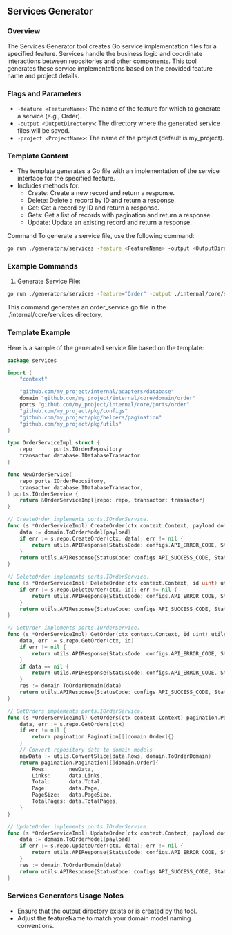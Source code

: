 ## Services Generator

### Overview
The Services Generator tool creates Go service implementation files for a specified feature. Services handle the business logic and coordinate interactions between repositories and other components. This tool generates these service implementations based on the provided feature name and project details.

### Flags and Parameters
- `-feature <FeatureName>`: The name of the feature for which to generate a service (e.g., Order).
- `-output <OutputDirectory>`: The directory where the generated service files will be saved.
- `-project <ProjectName>`: The name of the project (default is my_project).

### Template Content
- The template generates a Go file with an implementation of the service interface for the specified feature.
- Includes methods for:
	- Create<FeatureName>: Create a new record and return a response.
	- Delete<FeatureName>: Delete a record by ID and return a response.
	- Get<FeatureName>: Get a record by ID and return a response.
	- Get<FeatureName>s: Get a list of records with pagination and return a response.
	- Update<FeatureName>: Update an existing record and return a response.
  
Command
To generate a service file, use the following command:
```bash
go run ./generators/services -feature <FeatureName> -output <OutputDirectory> -project <ProjectName>
```

### Example Commands
1. Generate Service File:
```bash
go run ./generators/services -feature="Order" -output ./internal/core/services -project my_project
```
This command generates an order_service.go file in the ./internal/core/services directory.

### Template Example
Here is a sample of the generated service file based on the template:

```go
package services

import (
	"context"

	"github.com/my_project/internal/adapters/database"
	domain "github.com/my_project/internal/core/domain/order"
	ports "github.com/my_project/internal/core/ports/order"
	"github.com/my_project/pkg/configs"
	"github.com/my_project/pkg/helpers/pagination"
	"github.com/my_project/pkg/utils"
)

type OrderServiceImpl struct {
	repo       ports.IOrderRepository
	transactor database.IDatabaseTransactor
}

func NewOrderService(
	repo ports.IOrderRepository,
	transactor database.IDatabaseTransactor,
) ports.IOrderService {
	return &OrderServiceImpl{repo: repo, transactor: transactor}
}

// CreateOrder implements ports.IOrderService.
func (s *OrderServiceImpl) CreateOrder(ctx context.Context, payload domain.Order) utils.APIResponse {
	data := domain.ToOrderModel(payload)
	if err := s.repo.CreateOrder(ctx, data); err != nil {
		return utils.APIResponse{StatusCode: configs.API_ERROR_CODE, StatusMessage: "Error", Data: err}
	}
	return utils.APIResponse{StatusCode: configs.API_SUCCESS_CODE, StatusMessage: "Success", Data: nil}
}

// DeleteOrder implements ports.IOrderService.
func (s *OrderServiceImpl) DeleteOrder(ctx context.Context, id uint) utils.APIResponse {
	if err := s.repo.DeleteOrder(ctx, id); err != nil {
		return utils.APIResponse{StatusCode: configs.API_ERROR_CODE, StatusMessage: "Error", Data: err}
	}
	return utils.APIResponse{StatusCode: configs.API_SUCCESS_CODE, StatusMessage: "Success", Data: nil}
}

// GetOrder implements ports.IOrderService.
func (s *OrderServiceImpl) GetOrder(ctx context.Context, id uint) utils.APIResponse {
	data, err := s.repo.GetOrder(ctx, id)
	if err != nil {
		return utils.APIResponse{StatusCode: configs.API_ERROR_CODE, StatusMessage: "Error", Data: err}
	}
	if data == nil {
		return utils.APIResponse{StatusCode: configs.API_ERROR_CODE, StatusMessage: "Not Found", Data: nil}
	}
	res := domain.ToOrderDomain(data)
	return utils.APIResponse{StatusCode: configs.API_SUCCESS_CODE, StatusMessage: "Success", Data: res}
}

// GetOrders implements ports.IOrderService.
func (s *OrderServiceImpl) GetOrders(ctx context.Context) pagination.Pagination[[]domain.Order] {
	data, err := s.repo.GetOrders(ctx)
	if err != nil {
		return pagination.Pagination[[]domain.Order]{}
	}
	// Convert repository data to domain models
	newData := utils.ConvertSlice(data.Rows, domain.ToOrderDomain)
	return pagination.Pagination[[]domain.Order]{
		Rows:       newData,
		Links:      data.Links,
		Total:      data.Total,
		Page:       data.Page,
		PageSize:   data.PageSize,
		TotalPages: data.TotalPages,
	}
}

// UpdateOrder implements ports.IOrderService.
func (s *OrderServiceImpl) UpdateOrder(ctx context.Context, payload domain.Order) utils.APIResponse {
	data := domain.ToOrderModel(payload)
	if err := s.repo.UpdateOrder(ctx, data); err != nil {
		return utils.APIResponse{StatusCode: configs.API_ERROR_CODE, StatusMessage: "Error", Data: err}
	}
	res := domain.ToOrderDomain(data)
	return utils.APIResponse{StatusCode: configs.API_SUCCESS_CODE, StatusMessage: "Success", Data: res}
}
```

### Services Generators Usage Notes
- Ensure that the output directory exists or is created by the tool.
- Adjust the featureName to match your domain model naming conventions.
